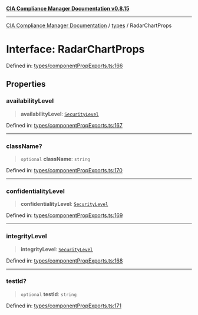 [**CIA Compliance Manager Documentation v0.8.15**](../../README.md)

***

[CIA Compliance Manager Documentation](../../modules.md) / [types](../README.md) / RadarChartProps

# Interface: RadarChartProps

Defined in: [types/componentPropExports.ts:166](https://github.com/Hack23/cia-compliance-manager/blob/50a3bb1fa64948444e36c06fee075b5043350db0/src/types/componentPropExports.ts#L166)

## Properties

### availabilityLevel

> **availabilityLevel**: [`SecurityLevel`](../cia/type-aliases/SecurityLevel.md)

Defined in: [types/componentPropExports.ts:167](https://github.com/Hack23/cia-compliance-manager/blob/50a3bb1fa64948444e36c06fee075b5043350db0/src/types/componentPropExports.ts#L167)

***

### className?

> `optional` **className**: `string`

Defined in: [types/componentPropExports.ts:170](https://github.com/Hack23/cia-compliance-manager/blob/50a3bb1fa64948444e36c06fee075b5043350db0/src/types/componentPropExports.ts#L170)

***

### confidentialityLevel

> **confidentialityLevel**: [`SecurityLevel`](../cia/type-aliases/SecurityLevel.md)

Defined in: [types/componentPropExports.ts:169](https://github.com/Hack23/cia-compliance-manager/blob/50a3bb1fa64948444e36c06fee075b5043350db0/src/types/componentPropExports.ts#L169)

***

### integrityLevel

> **integrityLevel**: [`SecurityLevel`](../cia/type-aliases/SecurityLevel.md)

Defined in: [types/componentPropExports.ts:168](https://github.com/Hack23/cia-compliance-manager/blob/50a3bb1fa64948444e36c06fee075b5043350db0/src/types/componentPropExports.ts#L168)

***

### testId?

> `optional` **testId**: `string`

Defined in: [types/componentPropExports.ts:171](https://github.com/Hack23/cia-compliance-manager/blob/50a3bb1fa64948444e36c06fee075b5043350db0/src/types/componentPropExports.ts#L171)
